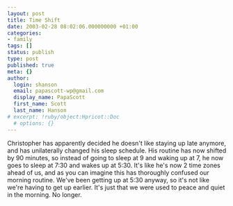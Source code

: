 ```yaml
---
layout: post
title: Time Shift
date: 2003-02-28 08:02:06.000000000 +01:00
categories:
- family
tags: []
status: publish
type: post
published: true
meta: {}
author:
  login: shanson
  email: papascott-wp@gmail.com
  display_name: PapaScott
  first_name: Scott
  last_name: Hanson
# excerpt: !ruby/object:Hpricot::Doc
  # options: {}
---
```

<p>Christopher has apparently decided he doesn't like staying up late anymore, and has unilaterally changed his sleep schedule. His routine has now shifted by 90 minutes, so instead of going to sleep at 9 and waking up at 7, he now goes to sleep at 7:30 and wakes up at 5:30. It's like he's now 2 time zones ahead of us, and as you can imagine this has thoroughly confused our morning routine. We've been getting up at 5:30 anyway, so it's not like we're having to get up earlier. It's just that we were used to peace and quiet in the morning. No longer.</p>
